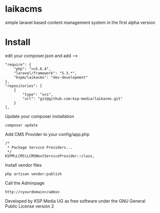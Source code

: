 # laikacms

simple laravel based content management system in the first alpha version

# Install

edit your composer.json and add -->

	"require": {
        "php": ">=5.6.4",
        "laravel/framework": "5.3.*",
		"kspm/laikacms": "dev-development"
    },
    "repositories": [
        {
            "type": "vcs",
            "url": "git@github.com:ksp-media/laikacms.git"
        }
    ],

Update your composer installation

	composer update

Add CMS Provider to your config/app.php

	/*
     * Package Service Providers...
     */
    KSPM\LCMS\LCMSNextServiceProvider::class,


Install vendor files

	php artisan vendor:publish

Call the Adminpage

	http://<yourdomain>/admin

Developed by KSP Media UG as free software under the GNU General Public License version 2

